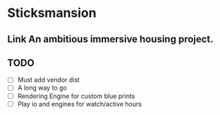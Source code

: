 # Sticksmansion
<a src="https://sticksmansion.godaddysites.com/"> Link </a>
An ambitious immersive housing project.
---




## TODO

- [ ] Must add vendor dist
- [ ] A long way to go
- [ ] Rendering Engine for custom blue prints
- [ ] Play io and engines for watch/active hours
